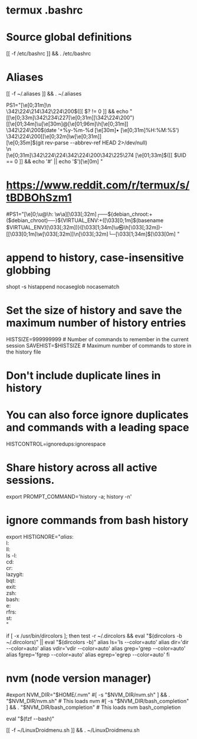 # termux .bashrc

# Source global definitions
[[ -f /etc/bashrc ]] && . /etc/bashrc

# Aliases
[[ -f ~/.aliases ]] && . ~/.aliases

PS1="\[\e[0;31m\]\n\
\342\224\214\342\224\200\$([[ \$? != 0 ]] && echo \"[\[\e[0;33m\]\342\234\227\[\e[0;31m\]]\342\224\200\")\
[\[\e[01;34m\]\u\[\e[30m\]@\[\e[01;96m\]\h\[\e[0;31m\]]\
\342\224\200\$(date '+%y-%m-%d \[\e[30m\]• \[\e[0;31m\]%H:%M:%S')\
\342\224\200[\[\e[0;32m\]\w\[\e[0;31m\]]\
\[\e[0;35m\]\$(git rev-parse --abbrev-ref HEAD 2>/dev/null)\
\n\
\[\e[0;31m\]\342\224\224\342\224\200\342\225\274 \[\e[01;33m\]\$([[ \$UID == 0 ]] && echo '#' || echo '$')\[\e[0m\] "


# https://www.reddit.com/r/termux/s/tBDBOhSzm1
#PS1="\[\e]0;\u@\h: \w\a\]\[\033[;32m\]┌──${debian_chroot:+($debian_chroot)──}${VIRTUAL_ENV:+(\[\033[0;1m\]$(basename $VIRTUAL_ENV)\[\033[;32m\])}(\[\033[1;34m\]\u㉿\h\[\033[;32m\])-[\[\033[0;1m\]\w\[\033[;32m\]]\n\[\033[;32m\]└─\[\033[1;34m\]\$\[\033[0m\] "

# append to history, case-insensitive globbing
shopt -s histappend nocaseglob nocasematch

# Set the size of history and save the maximum number of history entries
HISTSIZE=999999999          # Number of commands to remember in the current session
SAVEHIST=$HISTSIZE          # Maximum number of commands to store in the history file

# Don't include duplicate lines in history
# You can also force ignore duplicates and commands with a leading space
HISTCONTROL=ignoredups:ignorespace

# Share history across all active sessions.
export PROMPT_COMMAND='history -a; history -n'

# ignore commands from bash history
export HISTIGNORE="*alias*:\
l: \
ll:\
ls -l:\
cd:\
cr:\
lazygit:\
bqt:\
exit:\
zsh:\
bash:\
e:\
rfrs:\
st:\
"

if [ -x /usr/bin/dircolors ]; then
    test -r ~/.dircolors && eval "$(dircolors -b ~/.dircolors)" || eval "$(dircolors -b)"
    alias ls='ls --color=auto'
    alias dir='dir --color=auto'
    alias vdir='vdir --color=auto'
    alias grep='grep --color=auto'
    alias fgrep='fgrep --color=auto'
    alias egrep='egrep --color=auto'
fi

# nvm (node version manager)
#export NVM_DIR="$HOME/.nvm"
#[ -s "$NVM_DIR/nvm.sh" ] && \. "$NVM_DIR/nvm.sh"  # This loads nvm
#[ -s "$NVM_DIR/bash_completion" ] && \. "$NVM_DIR/bash_completion"  # This loads nvm bash_completion

eval "$(fzf --bash)"

[[ -f ~/LinuxDroidmenu.sh ]] && . ~/LinuxDroidmenu.sh


